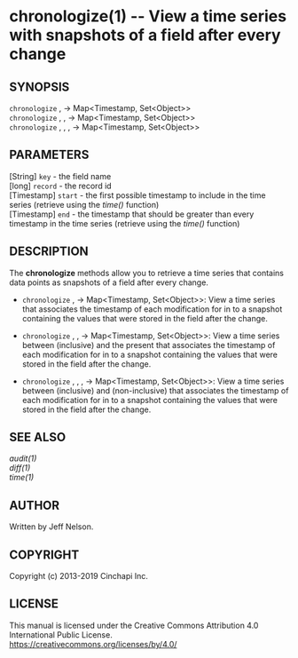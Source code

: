 chronologize(1) -- View a time series with snapshots of a field after every change
==================================================================================

## SYNOPSIS

`chronologize` <key>, <record> -> Map&lt;Timestamp, Set&lt;Object&gt;&gt;<br />
`chronologize` <key>, <record>, <start> -> Map&lt;Timestamp, Set&lt;Object&gt;&gt;<br />
`chronologize` <key>, <record>, <start>, <end> -> Map&lt;Timestamp, Set&lt;Object&gt;&gt;<br />

## PARAMETERS
[String] `key` - the field name<br />
[long] `record` - the record id<br />
[Timestamp] `start` - the first possible timestamp to include in the time series (retrieve using the *time()* function)<br />
[Timestamp] `end` - the timestamp that should be greater than every timestamp in the time series (retrieve using the *time()* function)<br />

## DESCRIPTION
The **chronologize** methods allow you to retrieve a time series that contains data points as snapshots of a field after every change.

  * `chronologize` <key>, <record> -> Map&lt;Timestamp, Set&lt;Object&gt;&gt;:
    View a time series that associates the timestamp of each modification for <key> in <record> to a snapshot containing the values that were stored in the field after the change.

  * `chronologize` <key>, <record>, <start> -> Map&lt;Timestamp, Set&lt;Object&gt;&gt;:
    View a time series between <start> (inclusive) and the present that associates the timestamp of each modification for <key> in <record> to a snapshot containing the values that were stored in the field after the change.

  * `chronologize` <key>, <record>, <start>, <end> -> Map&lt;Timestamp, Set&lt;Object&gt;&gt;:
    View a time series between <start> (inclusive) and <end> (non-inclusive) that associates the timestamp of each modification for <key> in <record> to a snapshot containing the values that were stored in the field after the change.

## SEE ALSO
*audit(1)*<br />
*diff(1)*<br />
*time(1)*<br />

## AUTHOR
Written by Jeff Nelson.

## COPYRIGHT
Copyright (c) 2013-2019 Cinchapi Inc.

## LICENSE
This manual is licensed under the Creative Commons Attribution 4.0 International Public License. <br />
https://creativecommons.org/licenses/by/4.0/
